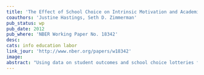 ```yaml
---
title: 'The Effect of School Choice on Intrinsic Motivation and Academic Outcomes'
coauthors: 'Justine Hastings, Seth D. Zimmerman'
pub_status: wp
pub_date: 2012
pub_where: 'NBER Working Paper No. 18342'
desc:
cats: info education labor
link_jour: 'http://www.nber.org/papers/w18342'
image:
abstract: "Using data on student outcomes and school choice lotteries from a low-income urban school district, we examine how school choice can affect student outcomes through increased motivation and personal effort as well as through improved school and peer inputs. First we use unique daily data on individual-level student absences and suspensions to show that lottery winners have significantly lower truancies after they learn about lottery outcomes but before they enroll in their new schools. The effects are largest for male students entering high school, whose truancy rates decline by 21% in the months after winning the lottery. We then examine the impact attending a chosen school has on student test score outcomes. We find substantial test score gains from attending a charter school and some evidence that choosing and attending a high value-added magnet school improves test scores as well. Our results contribute to current evidence that school choice programs can effectively raise test scores of participants. Our findings suggest that this may occur both through an immediate effect on student behavior and through the benefit of attending a higher-performing school."
---
```


